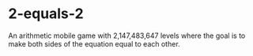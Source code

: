 # 2-equals-2
An arithmetic mobile game with 2,147,483,647 levels where the goal is to make both sides of the equation equal to each other.
